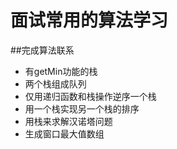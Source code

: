 # 面试常用的算法学习
##完成算法联系

* 有getMin功能的栈
* 两个栈组成队列
* 仅用递归函数和栈操作逆序一个栈
* 用一个栈实现另一个栈的排序
* 用栈来求解汉诺塔问题
* 生成窗口最大值数组

